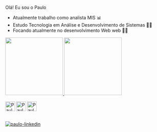 Olá! Eu sou o Paulo
- Atualmente trabalho como analista MIS 📊
- Estudo Tecnologia em Análise e Desenvolvimento de Sistemas 👨‍💻
- Focando atualmente no desenvolvimento Web web 👩‍💻

<div>
    <a href="https://github.com/Paul0Junior">
        <img height="180em" src="https://github-readme-stats.vercel.app/api?username=paul0junior&show_icons=true&theme=dark&include_all_comits=true&count_private=true"/>
        <img height="180em" src="https://github-readme-stats.vercel.app/api/top-langs/?username=paul0junior&layout=compact&theme=dark"/>
    </a>
</div>

<div style="display: inline_block"><br>
        <img height="30em" alt="Paulo-HTML" src="https://uxwing.com/wp-content/themes/uxwing/download/10-brands-and-social-media/html.png"/>
        <img height="30em" alt="Paulo-CSS" src="https://uxwing.com/wp-content/themes/uxwing/download/10-brands-and-social-media/css.png"/>
        <img height="30em" alt="Paulo-JS" src="https://uxwing.com/wp-content/themes/uxwing/download/10-brands-and-social-media/javascript-programming-language.png"/>

</div>

##

<div>
    <a href="http://www.linkedin.com/in/juniorpaulo" target="_blank">
        <img alt="paulo-linkedin" src="https://img.shields.io/badge/LinkedIn-0077B5?style=for-the-badge&logo=linkedin&logoColor=white" target="_blank" target="_blank">
    </a>
</div>
